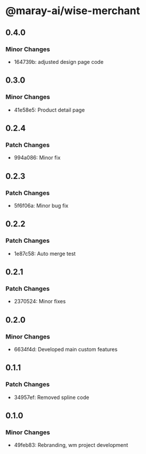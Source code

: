 # @maray-ai/wise-merchant

## 0.4.0

### Minor Changes

- 164739b: adjusted design page code

## 0.3.0

### Minor Changes

- 41e58e5: Product detail page

## 0.2.4

### Patch Changes

- 994a086: Minor fix

## 0.2.3

### Patch Changes

- 5f6f06a: Minor bug fix

## 0.2.2

### Patch Changes

- 1e87c58: Auto merge test

## 0.2.1

### Patch Changes

- 2370524: Minor fixes

## 0.2.0

### Minor Changes

- 6634f4d: Developed main custom features

## 0.1.1

### Patch Changes

- 34957ef: Removed spline code

## 0.1.0

### Minor Changes

- 49feb83: Rebranding, wm project development
